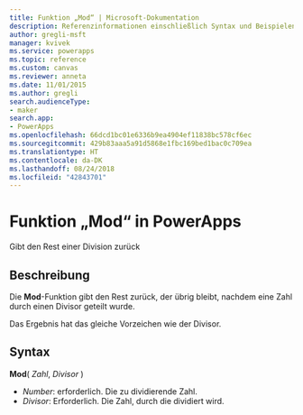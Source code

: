 ```yaml
---
title: Funktion „Mod“ | Microsoft-Dokumentation
description: Referenzinformationen einschließlich Syntax und Beispielen für die Funktion „Mod“ in PowerApps
author: gregli-msft
manager: kvivek
ms.service: powerapps
ms.topic: reference
ms.custom: canvas
ms.reviewer: anneta
ms.date: 11/01/2015
ms.author: gregli
search.audienceType:
- maker
search.app:
- PowerApps
ms.openlocfilehash: 66dcd1bc01e6336b9ea4904ef11838bc578cf6ec
ms.sourcegitcommit: 429b83aaa5a91d5868e1fbc169bed1bac0c709ea
ms.translationtype: HT
ms.contentlocale: da-DK
ms.lasthandoff: 08/24/2018
ms.locfileid: "42843701"
---
```

# <a name="mod-function-in-powerapps"></a>Funktion „Mod“ in PowerApps
Gibt den Rest einer Division zurück

## <a name="description"></a>Beschreibung
Die **Mod**-Funktion gibt den Rest zurück, der übrig bleibt, nachdem eine Zahl durch einen Divisor geteilt wurde.

Das Ergebnis hat das gleiche Vorzeichen wie der Divisor.

## <a name="syntax"></a>Syntax
**Mod**( *Zahl*, *Divisor* )

* *Number*: erforderlich. Die zu dividierende Zahl.
* *Divisor*: Erforderlich.  Die Zahl, durch die dividiert wird.

